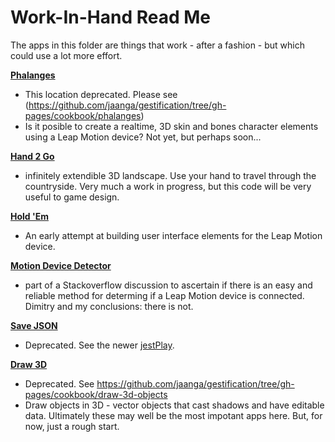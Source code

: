 Work-In-Hand Read Me
====================


The apps in this folder are things that work - after a fashion - but which could use a lot more effort.

[**Phalanges**](https://github.com/jaanga/gestification/tree/gh-pages/work-in-hand/phalanges)  
- This location deprecated. Please see (https://github.com/jaanga/gestification/tree/gh-pages/cookbook/phalanges)  
- Is it posible to create a realtime, 3D skin and bones character elements using a Leap Motion device? Not yet, but perhaps soon...


[**Hand 2 Go**](https://github.com/jaanga/gestification/tree/gh-pages/work-in-hand/hand2go)  
- infinitely extendible 3D landscape. Use your hand to travel through the countryside. 
Very much a work in progress, but this code will be very useful to game design.

[**Hold 'Em**](https://github.com/jaanga/gestification/tree/gh-pages/work-in-hand/holdem)  
- An early attempt at building user interface elements for the Leap Motion device. 

[**Motion Device Detector**](https://github.com/jaanga/gestification/tree/gh-pages/work-in-hand/motion-device-detector) 
- part of a Stackoverflow discussion to ascertain if there is an easy and reliable method for determing if a Leap Motion device is connected.
Dimitry and my conclusions: there is not.


[**Save JSON**](https://github.com/jaanga/gestification/tree/gh-pages/work-in-hand/save-json)    
- Deprecated. See the newer [jestPlay](https://github.com/jaanga/gestification/tree/gh-pages/cookbook/jest-play).

[**Draw 3D**](https://github.com/jaanga/gestification/tree/gh-pages/work-in-hand/draw-3d)  
- Deprecated. See https://github.com/jaanga/gestification/tree/gh-pages/cookbook/draw-3d-objects
- Draw objects in 3D - vector objects that cast shadows and have editable data.
Ultimately these may well be the most impotant apps here.
But, for now, just a rough start.